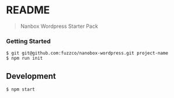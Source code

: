 # README

> Nanbox Wordpress Starter Pack

### Getting Started

```
$ git git@github.com:fuzzco/nanobox-wordpress.git project-name
$ npm run init
```

##  Development

```
$ npm start
```
